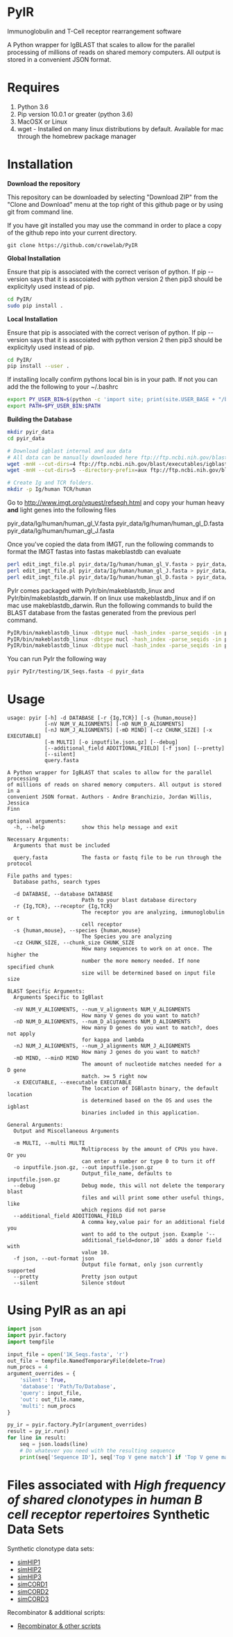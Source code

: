 # PyIR
Immunoglobulin and T-Cell receptor rearrangement software

A Python wrapper for IgBLAST that scales to allow for the parallel processing of millions of reads on shared memory computers. All output is stored in a convenient JSON format.


Requires
=========

1. Python 3.6
2. Pip version 10.0.1 or greater (python 3.6)
3. MacOSX or Linux
4. wget - Installed on many linux distributions by default. Available for mac through the homebrew package manager

Installation
=========

**Download the repository**

This repository can be downloaded by selecting "Download ZIP" from the "Clone and Download" menu at the top right of this github page or by using git from command line.

If you have git installed you may use the command in order to place a copy of the github repo into your current directory.
```
git clone https://github.com/crowelab/PyIR
```

**Global Installation**

Ensure that pip is associated with the correct verison of python. If pip --version says that it is asscoiated with python version 2 then pip3 should be explicityly used instead of pip.
```bash
cd PyIR/
sudo pip install .

```

**Local Installation**

Ensure that pip is associated with the correct verison of python. If pip --version says that it is asscoiated with python version 2 then pip3 should be explicityly used instead of pip.
```bash
cd PyIR/
pip install --user .

```
If installing locally confirm pythons local bin is in your path. If not you can add the the following to your ~/.bashrc
```bash
export PY_USER_BIN=$(python -c 'import site; print(site.USER_BASE + "/bin")')
export PATH=$PY_USER_BIN:$PATH
```

**Building the Database**

```bash
mkdir pyir_data
cd pyir_data

# Download igblast internal and aux data
# All data can be manually downloaded here ftp://ftp.ncbi.nih.gov/blast/executables/igblast/release or use the following convenience commands
wget -mnH --cut-dirs=4 ftp://ftp.ncbi.nih.gov/blast/executables/igblast/release/internal_data ./
wget -mnH --cut-dirs=5 --directory-prefix=aux ftp://ftp.ncbi.nih.gov/blast/executables/igblast/release/optional_file/ ./

# Create Ig and TCR folders.
mkdir -p Ig/human TCR/human
```

Go to http://www.imgt.org/vquest/refseqh.html and copy your human heavy **and** light genes into the following files

pyir_data/Ig/human/human_gl_V.fasta
pyir_data/Ig/human/human_gl_D.fasta
pyir_data/Ig/human/human_gl_J.fasta

Once you've copied the data from IMGT, run the following commands to format the IMGT fastas into fastas makeblastdb can evaluate

```bash
perl edit_imgt_file.pl pyir_data/Ig/human/human_gl_V.fasta > pyir_data/Ig/human/human_gl_V
perl edit_imgt_file.pl pyir_data/Ig/human/human_gl_J.fasta > pyir_data/Ig/human/human_gl_J
perl edit_imgt_file.pl pyir_data/Ig/human/human_gl_D.fasta > pyir_data/Ig/human/human_gl_D
```

PyIr comes packaged with PyIr/bin/makeblastdb_linux and PyIr/bin/makeblastdb_darwin. If on linux use makeblastdb_linux and if on mac use makeblastdb_darwin.
Run the following commands to build the BLAST database from the fastas generated from the previous perl command.

```bash
PyIR/bin/makeblastdb_linux -dbtype nucl -hash_index -parse_seqids -in pyir_data/Ig/human/human_gl_V
PyIR/bin/makeblastdb_linux -dbtype nucl -hash_index -parse_seqids -in pyir_data/Ig/human/human_gl_J
PyIR/bin/makeblastdb_linux -dbtype nucl -hash_index -parse_seqids -in pyir_data/Ig/human/human_gl_D
```
You can run PyIr the following way

```bash
pyir PyIr/testing/1K_Seqs.fasta -d pyir_data
```

Usage
========
```
usage: pyir [-h] -d DATABASE [-r {Ig,TCR}] [-s {human,mouse}]
            [-nV NUM_V_ALIGNMENTS] [-nD NUM_D_ALIGNMENTS]
            [-nJ NUM_J_ALIGNMENTS] [-mD MIND] [-cz CHUNK_SIZE] [-x EXECUTABLE]
            [-m MULTI] [-o inputfile.json.gz] [--debug]
            [--additional_field ADDITIONAL_FIELD] [-f json] [--pretty]
            [--silent]
            query.fasta

A Python wrapper for IgBLAST that scales to allow for the parallel processing
of millions of reads on shared memory computers. All output is stored in a
convenient JSON format. Authors - Andre Branchizio, Jordan Willis, Jessica
Finn

optional arguments:
  -h, --help            show this help message and exit

Necessary Arguments:
  Arguments that must be included

  query.fasta           The fasta or fastq file to be run through the protocol

File paths and types:
  Database paths, search types

  -d DATABASE, --database DATABASE
                        Path to your blast database directory
  -r {Ig,TCR}, --receptor {Ig,TCR}
                        The receptor you are analyzing, immunoglobulin or t
                        cell receptor
  -s {human,mouse}, --species {human,mouse}
                        The Species you are analyzing
  -cz CHUNK_SIZE, --chunk_size CHUNK_SIZE
                        How many sequences to work on at once. The higher the
                        number the more memory needed. If none specified chunk
                        size will be determined based on input file size

BLAST Specific Arguments:
  Arguments Specific to IgBlast

  -nV NUM_V_ALIGNMENTS, --num_V_alignments NUM_V_ALIGNMENTS
                        How many V genes do you want to match?
  -nD NUM_D_ALIGNMENTS, --num_D_alignments NUM_D_ALIGNMENTS
                        How many D genes do you want to match?, does not apply
                        for kappa and lambda
  -nJ NUM_J_ALIGNMENTS, --num_J_alignments NUM_J_ALIGNMENTS
                        How many J genes do you want to match?
  -mD MIND, --minD MIND
                        The amount of nucleotide matches needed for a D gene
                        match. >= 5 right now
  -x EXECUTABLE, --executable EXECUTABLE
                        The location of IGBlastn binary, the default location
                        is determined based on the OS and uses the igblast
                        binaries included in this application.

General Arguments:
  Output and Miscellaneous Arguments

  -m MULTI, --multi MULTI
                        Multiprocess by the amount of CPUs you have. Or you
                        can enter a number or type 0 to turn it off
  -o inputfile.json.gz, --out inputfile.json.gz
                        Output_file_name, defaults to inputfile.json.gz
  --debug               Debug mode, this will not delete the temporary blast
                        files and will print some other useful things, like
                        which regions did not parse
  --additional_field ADDITIONAL_FIELD
                        A comma key,value pair for an additional field you
                        want to add to the output json. Example '--
                        additional_field=donor,10` adds a donor field with
                        value 10.
  -f json, --out-format json
                        Output file format, only json currently supported
  --pretty              Pretty json output
  --silent              Silence stdout
```

Using PyIR as an api
========

```python
import json
import pyir.factory
import tempfile

input_file = open('1K_Seqs.fasta', 'r')
out_file = tempfile.NamedTemporaryFile(delete=True)
num_procs = 4
argument_overrides = {
    'silent': True,
    'database': 'Path/To/Database',
    'query': input_file,
    'out': out_file.name,
    'multi': num_procs
}

py_ir = pyir.factory.PyIr(argument_overrides)
result = py_ir.run()
for line in result:
    seq = json.loads(line)
    # Do whatever you need with the resulting sequence
    print(seq['Sequence ID'], seq['Top V gene match'] if 'Top V gene match' in seq else 'No match' )

```

Files associated with *High frequency of shared clonotypes in human B cell receptor repertoires*
Synthetic Data Sets
========

Synthetic clonotype data sets:
- [simHIP1](https://s3.amazonaws.com/crowelab-datasets-for-publication/SEEQ-PAPER-FILES/HIP1.tar)
- [simHIP2](https://s3.amazonaws.com/crowelab-datasets-for-publication/SEEQ-PAPER-FILES/HIP2.tar)
- [simHIP3](https://s3.amazonaws.com/crowelab-datasets-for-publication/SEEQ-PAPER-FILES/HIP3.tar)
- [simCORD1](https://s3.amazonaws.com/crowelab-datasets-for-publication/SEEQ-PAPER-FILES/CORD1.tar)
- [simCORD2](https://s3.amazonaws.com/crowelab-datasets-for-publication/SEEQ-PAPER-FILES/CORD2.tar)
- [simCORD3](https://s3.amazonaws.com/crowelab-datasets-for-publication/SEEQ-PAPER-FILES/CORD3.tar)

Recombinator & additional scripts:
- [Recombinator & other scripts](https://s3.amazonaws.com/crowelab-datasets-for-publication/SEEQ-PAPER-FILES/SOURCECODE-2017-09-12766.tgz)
